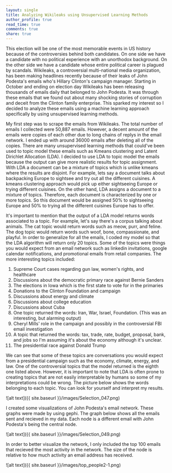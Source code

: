 ```yaml
---
layout: single
title: Analyzing Wikileaks using Unsupervised Learning Methods
author_profile: true
read_time: true
comments: true
share: true
---
```

This election will be one of the most memorable events in US history because of the controversies behind both candidates. On one side we have a candidate with no political experience with an unorthodox background. On the other side we have a candidate whose entire political career is plagued by scandals. Wikileaks, a controversial multi-national media organization, has been making headlines recently because of their leaks of John Podesta's emails who's Hillary Clinton's campaign manager. Starting in October and ending on election day Wikileaks has been releasing thousands of emails daily that belonged to John Podesta. It was through these emails that we found out about many shocking stories of corruption and deceit from the Clinton family enterprise. This sparked my interest so I decided to analyze these emails using a machine learning approach specifically by using unsupervised learning methods.

My first step was to scrape the emails from Wikileaks. The total number of emails I collected were 50,887 emails. However, a decent amount of the emails were copies of each other due to long chains of replys in the email network. I ended up with around 36000 emails after deleting all of the copies. There are many unsupervised learning methods that could've been used to topic model these emails such as Kmeans clustering and Latent Dirichlet Allocation (LDA). I decided to use LDA to topic model the emails because the output can give more realistic results for topic assignment. With LDA a document can be a mixture of topics which is unlike kmeans where the results are disjoint. For example, lets say a document talks about backpacking Europe to sightsee and try out all the different cuisines. A kmeans clustering approach would pick up either sightseeing Europe or trying different cuisines. On the other hand, LDA assigns a document to a mixture of topics. Therefore, each document is characterized by one or more topics. So this document would be assigned 50% to sightseeing Europe and 50% to trying all the different cuisines Europe has to offer. 

It's important to mention that the output of a LDA model returns words associated to a topic. For example, let's say there's a corpus talking about animals. The cat topic would return words such as meow, purr, and feline. The dog topic would return words such woof, bone, compassionate, and playful. In order to generalize for all the emails, I coded my model so that the LDA algorithm will return only 20 topics. Some of the topics were things you would expect from an email network such as linkedin invitations, google calendar notifications, and promotional emails from retail companies. The more interesting topics included:

1. Supreme Court cases regarding gun law, women's rights, and healthcare
2. Discussions about the democratic primary race against Bernie Sanders
3. The elections in Iowa which is the first state to vote for in the primaries
4. Donations to the Clinton Foundation and campaign
5. Discussions about energy and climate
6. Discussions about college education
7. Discussions about Cuba
8. One topic returned the words: Iran, War, Israel, Foundation. (This was an interesting, but alarming output)
9. Cheryl Mills' role in the campaign and possibly in the controversial FBI email investigation
10. A topic that returned the words: tax, trade, rate, budget, proposal, bank, and jobs so I'm assuming it's about the economy although it's unclear.
11. The presidential race against Donald Trump

We can see that some of these topics are conversations you would expect from a presidential campaign such as the economy, climate, energy, and law. One of the controversial topics that the model returned is the eighth one listed above. However, it is important to note that LDA is often prone to creating topics that are not easily interpretable by humans so some of my interpretations could be wrong. The picture below shows the words belonging to each topic. You can look for yourself and interpret my results.

![alt text]({{ site.baseurl }}/images/Selection_047.png)

I created some visualizations of John Podesta's email network. These graphs were made by using gephi. The graph below shows all the emails sent and recieved in my data. Each node is a different email with John Podesta's being the central node.

![alt text]({{ site.baseurl }}/images/Selection_049.png)

In order to better visualize the network, I only included the top 100 emails that recieved the most activity in the network. The size of the node is relative to how much activity an email address has received.

![alt text]({{ site.baseurl }}/images/top_people2-1.png)
